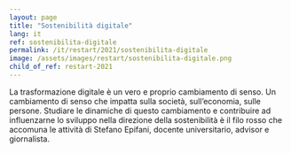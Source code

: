 ```yaml
---
layout: page
title: "Sostenibilità digitale"
lang: it
ref: sostenibilita-digitale
permalink: /it/restart/2021/sostenibilita-digitale
image: /assets/images/restart/sostenibilita-digitale.png
child_of_ref: restart-2021
---
```


La trasformazione digitale è un vero e proprio cambiamento di senso. Un cambiamento di senso che impatta sulla società, sull’economia, sulle persone. Studiare le dinamiche di questo cambiamento e contribuire ad influenzarne lo sviluppo nella direzione della sostenibilità è il filo rosso che accomuna le attività di Stefano Epifani, docente universitario, advisor e giornalista.
